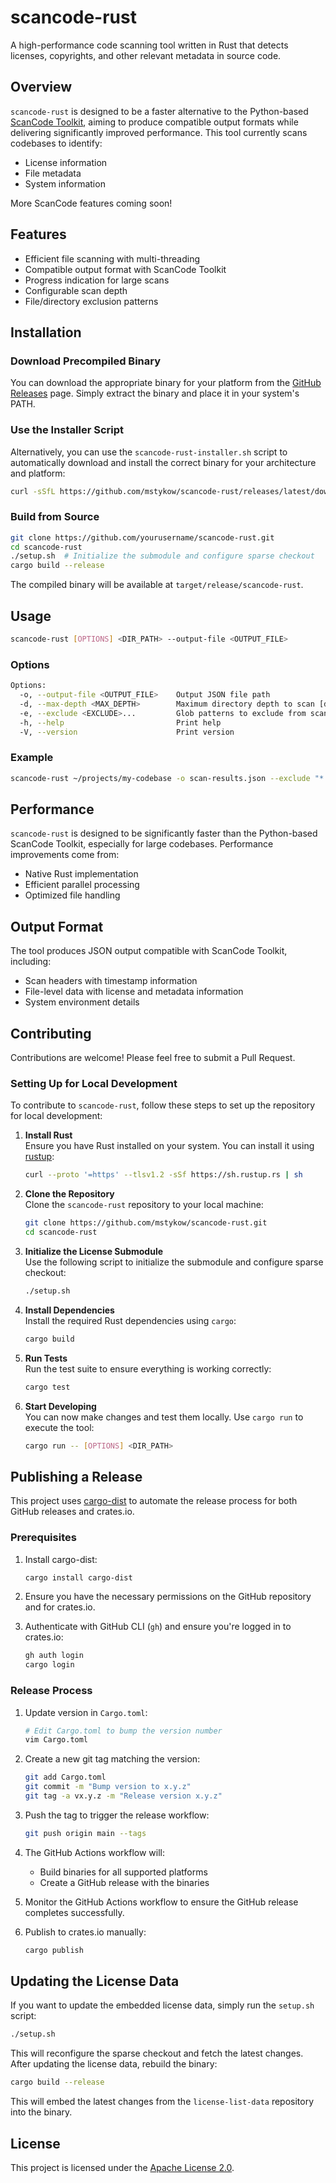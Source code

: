 # scancode-rust

A high-performance code scanning tool written in Rust that detects licenses, copyrights, and other relevant metadata in source code.

## Overview

`scancode-rust` is designed to be a faster alternative to the Python-based [ScanCode Toolkit](https://github.com/nexB/scancode-toolkit), aiming to produce compatible output formats while delivering significantly improved performance. This tool currently scans codebases to identify:

- License information
- File metadata
- System information

More ScanCode features coming soon!

## Features

- Efficient file scanning with multi-threading
- Compatible output format with ScanCode Toolkit
- Progress indication for large scans
- Configurable scan depth
- File/directory exclusion patterns

## Installation

### Download Precompiled Binary

You can download the appropriate binary for your platform from the [GitHub Releases](https://github.com/mstykow/scancode-rust/releases) page. Simply extract the binary and place it in your system's PATH.

### Use the Installer Script

Alternatively, you can use the `scancode-rust-installer.sh` script to automatically download and install the correct binary for your architecture and platform:

```sh
curl -sSfL https://github.com/mstykow/scancode-rust/releases/latest/download/scancode-rust-installer.sh | sh
```

### Build from Source

```sh
git clone https://github.com/yourusername/scancode-rust.git
cd scancode-rust
./setup.sh  # Initialize the submodule and configure sparse checkout
cargo build --release
```

The compiled binary will be available at `target/release/scancode-rust`.

## Usage

```sh
scancode-rust [OPTIONS] <DIR_PATH> --output-file <OUTPUT_FILE>
```

### Options

```sh
Options:
  -o, --output-file <OUTPUT_FILE>    Output JSON file path
  -d, --max-depth <MAX_DEPTH>        Maximum directory depth to scan [default: 50]
  -e, --exclude <EXCLUDE>...         Glob patterns to exclude from scanning
  -h, --help                         Print help
  -V, --version                      Print version
```

### Example

```sh
scancode-rust ~/projects/my-codebase -o scan-results.json --exclude "*.git*" "target/*" "node_modules/*"
```

## Performance

`scancode-rust` is designed to be significantly faster than the Python-based ScanCode Toolkit, especially for large codebases. Performance improvements come from:

- Native Rust implementation
- Efficient parallel processing
- Optimized file handling

## Output Format

The tool produces JSON output compatible with ScanCode Toolkit, including:

- Scan headers with timestamp information
- File-level data with license and metadata information
- System environment details

## Contributing

Contributions are welcome! Please feel free to submit a Pull Request.

### Setting Up for Local Development

To contribute to `scancode-rust`, follow these steps to set up the repository for local development:

1. **Install Rust**  
   Ensure you have Rust installed on your system. You can install it using [rustup](https://rustup.rs/):

   ```sh
   curl --proto '=https' --tlsv1.2 -sSf https://sh.rustup.rs | sh
   ```

2. **Clone the Repository**  
   Clone the `scancode-rust` repository to your local machine:

   ```sh
   git clone https://github.com/mstykow/scancode-rust.git
   cd scancode-rust
   ```

3. **Initialize the License Submodule**  
   Use the following script to initialize the submodule and configure sparse checkout:

   ```sh
   ./setup.sh
   ```

4. **Install Dependencies**  
   Install the required Rust dependencies using `cargo`:

   ```sh
   cargo build
   ```

5. **Run Tests**  
   Run the test suite to ensure everything is working correctly:

   ```sh
   cargo test
   ```

6. **Start Developing**  
   You can now make changes and test them locally. Use `cargo run` to execute the tool:

   ```sh
   cargo run -- [OPTIONS] <DIR_PATH>
   ```

## Publishing a Release

This project uses [cargo-dist](https://github.com/axodotdev/cargo-dist) to automate the release process for both GitHub releases and crates.io.

### Prerequisites

1. Install cargo-dist:

   ```sh
   cargo install cargo-dist
   ```

2. Ensure you have the necessary permissions on the GitHub repository and for crates.io.

3. Authenticate with GitHub CLI (`gh`) and ensure you're logged in to crates.io:

   ```sh
   gh auth login
   cargo login
   ```

### Release Process

1. Update version in `Cargo.toml`:

   ```sh
   # Edit Cargo.toml to bump the version number
   vim Cargo.toml
   ```

2. Create a new git tag matching the version:

   ```sh
   git add Cargo.toml
   git commit -m "Bump version to x.y.z"
   git tag -a vx.y.z -m "Release version x.y.z"
   ```

3. Push the tag to trigger the release workflow:

   ```sh
   git push origin main --tags
   ```

4. The GitHub Actions workflow will:

   - Build binaries for all supported platforms
   - Create a GitHub release with the binaries

5. Monitor the GitHub Actions workflow to ensure the GitHub release completes successfully.

6. Publish to crates.io manually:

   ```sh
   cargo publish
   ```

## Updating the License Data

If you want to update the embedded license data, simply run the `setup.sh` script:

```sh
./setup.sh
```

This will reconfigure the sparse checkout and fetch the latest changes. After updating the license data, rebuild the binary:

```sh
cargo build --release
```

This will embed the latest changes from the `license-list-data` repository into the binary.

## License

This project is licensed under the [Apache License 2.0](https://www.apache.org/licenses/LICENSE-2.0).
